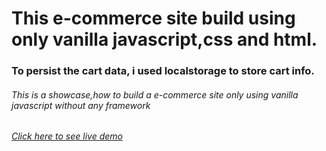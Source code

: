 # This e-commerce site build using only vanilla javascript,css and html.
### To persist the cart data, i used localstorage to store cart info.
###### This is a showcase,how to build a e-commerce site only using vanilla javascript without any framework
###### [Click here to see live demo](https://e-test.netlify.app/index.html)
